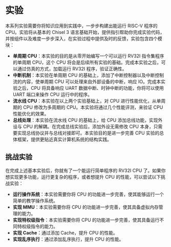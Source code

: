 # 实验

本系列实验需要你将知识应用到实践中，一步步构建出能运行 RISC-V 程序的 CPU。实验将从基本的 Chisel 3 语言基础开始，提供指引帮助你完成实验代码，并按组件以及难度一步步深入，在实验过程中提供及时的反馈，实验包含四个模块：

- **单周期 CPU**：本实验的目的是从零开始编写一个可以运行 RV32I 指令集程序的单周期 CPU，这个 CPU 将会是后续所有实验的基础。完成本实验之后，可以通过仿真的方式，加载运行 RV32I 程序，验证正确性。
- **中断机制**：本实验在单周期 CPU 的基础上，添加了中断控制器以及中断控制流的内容，使单周期 CPU 可以处理来自外部设备的中断，响应 IO。完成本实验之后，CPU 将具备响应 UART 数据中断、时钟中断的功能，你将可以使用 UART 端口来操作 CPU 运行中的程序。
- **流水线 CPU**：本实验在以上两个实验基础上，对 CPU 进行性能优化，从单周期的 CPU 修改为多周期的 CPU。本实验将通过几个性能评测，来验证 CPU 性能优化的效果。
- **总线处理**：本实验在流水线 CPU 的基础上，给 CPU 添加总线功能，实现外设与 CPU 的解耦。在完成总线实验后，添加外设无需修改 CPU 本身，只需要实现总线协议并与总线对接即可。本实验目的是进一步完善 CPU 实验的总体框架，提供更贴近真实计算机系统的结构实践。

## 挑战实验

在完成上述基本实验后，你就有了一个能运行简单程序的 RV32I CPU 了。如果你想实现更多功能，运行更复杂的程序，或者想提升 CPU 的性能，可以尝试以下挑战实验：

- **运行操作系统**：本实验需要你将 CPU 的功能进一步完善，使其能够运行一个简单的教学操作系统。
- **实现 MMU**：本实验需要你将 CPU 的功能进一步完善，使其具备虚拟内存管理的能力。
- **实现特权级指令**：本实验需要你将 CPU 的功能进一步完善，使其具备运行不同特权级指令的能力。
- **实现 Cache**：通过添加 Cache，提升 CPU 的性能。
- **实现乱序执行**：通过添加乱序执行，提升 CPU 的性能。